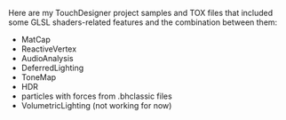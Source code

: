 Here are my TouchDesigner project samples and TOX files that included some GLSL shaders-related features and the combination between them:

- MatCap
- ReactiveVertex
- AudioAnalysis
- DeferredLighting
- ToneMap
- HDR
- particles with forces from .bhclassic files
- VolumetricLighting (not working for now)
